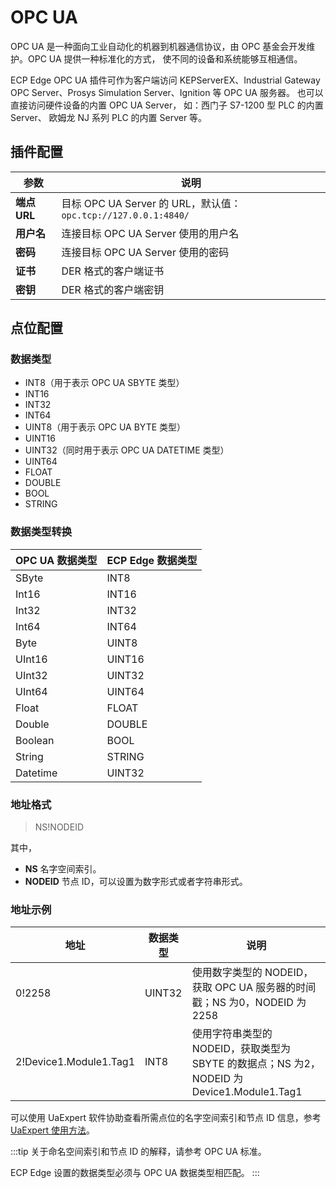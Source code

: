 # OPC UA

OPC UA 是一种面向工业自动化的机器到机器通信协议，由 OPC 基金会开发维护。OPC UA 提供一种标准化的方式， 使不同的设备和系统能够互相通信。

ECP Edge OPC UA 插件可作为客户端访问 KEPServerEX、Industrial Gateway OPC Server、Prosys Simulation Server、Ignition 等 OPC UA 服务器。 也可以直接访问硬件设备的内置 OPC UA Server， 如：西门子 S7-1200 型 PLC 的内置 Server、 欧姆龙 NJ 系列 PLC 的内置 Server 等。

## 插件配置

|  参数              | 说明                        |
| ----------------- | --------------------------- |
| **端点 URL**      | 目标 OPC UA Server 的 URL，默认值： `opc.tcp://127.0.0.1:4840/` |
| **用户名**        | 连接目标 OPC UA Server 使用的用户名     |
| **密码**          | 连接目标 OPC UA Server 使用的密码       |
| **证书**          | DER 格式的客户端证书          |
| **密钥**          | DER 格式的客户端密钥   |

## 点位配置

### 数据类型

* INT8（用于表示 OPC UA SBYTE 类型）
* INT16
* INT32
* INT64
* UINT8（用于表示 OPC UA BYTE 类型）
* UINT16
* UINT32（同时用于表示 OPC UA DATETIME 类型）
* UINT64
* FLOAT
* DOUBLE
* BOOL
* STRING

### 数据类型转换

| OPC UA 数据类型 | ECP Edge 数据类型 |
| --------------- | ----------------- |
| SByte           | INT8              |
| Int16           | INT16             |
| Int32           | INT32             |
| Int64           | INT64             |
| Byte            | UINT8             |
| UInt16          | UINT16            |
| UInt32          | UINT32            |
| UInt64          | UINT64            |
| Float           | FLOAT             |
| Double          | DOUBLE            |
| Boolean         | BOOL              |
| String          | STRING            |
| Datetime        | UINT32            |

### 地址格式

> <span>NS!NODEID</span>

其中，

- **NS** 名字空间索引。
- **NODEID** 节点 ID，可以设置为数字形式或者字符串形式。

### 地址示例

| 地址                   | 数据类型 | 说明                                                         |
| ---------------------- | -------- | ------------------------------------------------------------ |
| 0!2258                 | UINT32   | 使用数字类型的 NODEID，获取 OPC UA 服务器的时间戳；NS 为0，NODEID 为2258 |
| 2!Device1.Module1.Tag1 | INT8     | 使用字符串类型的 NODEID，获取类型为 SBYTE 的数据点；NS 为2，NODEID 为 Device1.Module1.Tag1 |

可以使用 UaExpert 软件协助查看所需点位的名字空间索引和节点 ID 信息，参考 [UaExpert 使用方法](./uaexpert.md)。

:::tip
关于命名空间索引和节点 ID 的解释，请参考 OPC UA 标准。

ECP Edge 设置的数据类型必须与 OPC UA 数据类型相匹配。
:::
